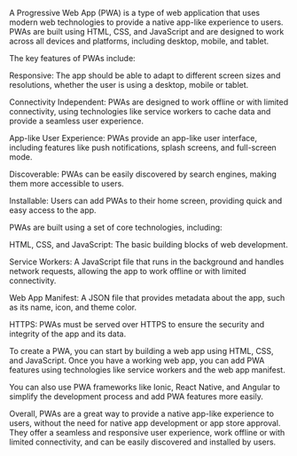 A Progressive Web App (PWA) is a type of web application that uses modern web technologies to provide a native app-like experience to users. PWAs are built using HTML, CSS, and JavaScript and are designed to work across all devices and platforms, including desktop, mobile, and tablet.

The key features of PWAs include:

Responsive: The app should be able to adapt to different screen sizes and resolutions, whether the user is using a desktop, mobile or tablet.

Connectivity Independent: PWAs are designed to work offline or with limited connectivity, using technologies like service workers to cache data and provide a seamless user experience.

App-like User Experience: PWAs provide an app-like user interface, including features like push notifications, splash screens, and full-screen mode.

Discoverable: PWAs can be easily discovered by search engines, making them more accessible to users.

Installable: Users can add PWAs to their home screen, providing quick and easy access to the app.

PWAs are built using a set of core technologies, including:

HTML, CSS, and JavaScript: The basic building blocks of web development.

Service Workers: A JavaScript file that runs in the background and handles network requests, allowing the app to work offline or with limited connectivity.

Web App Manifest: A JSON file that provides metadata about the app, such as its name, icon, and theme color.

HTTPS: PWAs must be served over HTTPS to ensure the security and integrity of the app and its data.

To create a PWA, you can start by building a web app using HTML, CSS, and JavaScript. Once you have a working web app, you can add PWA features using technologies like service workers and the web app manifest.

You can also use PWA frameworks like Ionic, React Native, and Angular to simplify the development process and add PWA features more easily.

Overall, PWAs are a great way to provide a native app-like experience to users, without the need for native app development or app store approval. They offer a seamless and responsive user experience, work offline or with limited connectivity, and can be easily discovered and installed by users.